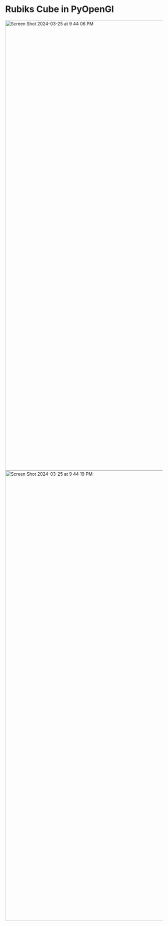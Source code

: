 <h1>Rubiks Cube in PyOpenGl</h1>

<img width="1440" alt="Screen Shot 2024-03-25 at 9 44 06 PM" src="https://github.com/GabrielNakamoto/pyOpenGlRubiksCube/assets/143972065/4ff4f520-7cdd-4dc2-a59d-26686080acc4">
<img width="1440" alt="Screen Shot 2024-03-25 at 9 44 19 PM" src="https://github.com/GabrielNakamoto/pyOpenGlRubiksCube/assets/143972065/43667df8-d855-4aa8-ab86-bc161a577df1">
